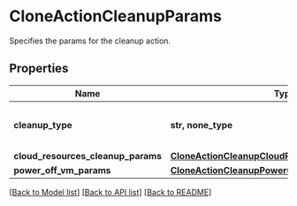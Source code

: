 # CloneActionCleanupParams

Specifies the params for the cleanup action.

## Properties
Name | Type | Description | Notes
------------ | ------------- | ------------- | -------------
**cleanup_type** | **str, none_type** | Specifies the type of cleanup to be done. | 
**cloud_resources_cleanup_params** | [**CloneActionCleanupCloudResourcesCleanupParams**](CloneActionCleanupCloudResourcesCleanupParams.md) |  | [optional] 
**power_off_vm_params** | [**CloneActionCleanupPowerOffVmParams**](CloneActionCleanupPowerOffVmParams.md) |  | [optional] 

[[Back to Model list]](../README.md#documentation-for-models) [[Back to API list]](../README.md#documentation-for-api-endpoints) [[Back to README]](../README.md)



